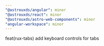 ```yaml
---
"@astrouxds/angular": minor
"@astrouxds/react": minor
"@astrouxds/astro-web-components": minor
"angular-workspace": minor
---
```


feat(rux-tabs) add keyboard controls for tabs
